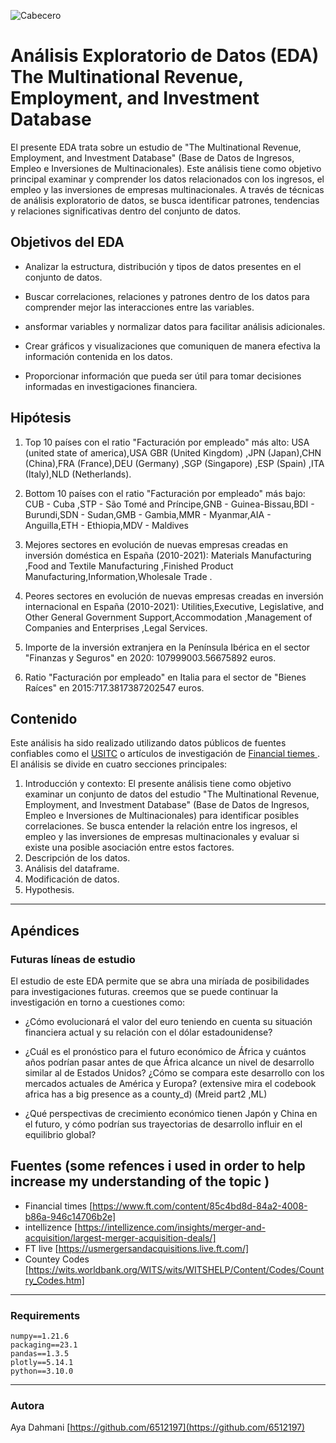 ![Cabecero](https://www.e-elgar.com/assets/Uploads/blocks/hero-banner/03a836f03a/Econs-Web-Image_ScaleMaxHeightWzY1MF0__ScaleMaxHeightWzY1MF0.jpg)



# Análisis Exploratorio de Datos (EDA) The Multinational Revenue, Employment, and Investment Database 

El presente EDA trata sobre un estudio de "The Multinational Revenue, Employment, and Investment Database" (Base de Datos de Ingresos, Empleo e Inversiones de Multinacionales). Este análisis tiene como objetivo principal examinar y comprender los datos relacionados con los ingresos, el empleo y las inversiones de empresas multinacionales. A través de técnicas de análisis exploratorio de datos, se busca identificar patrones, tendencias y relaciones significativas dentro del conjunto de datos.
## Objetivos del EDA 
- Analizar la estructura, distribución y tipos de datos presentes en el conjunto de datos.

- Buscar correlaciones, relaciones y patrones dentro de los datos para comprender mejor las interacciones entre las variables.

-  ansformar variables y normalizar datos para facilitar análisis adicionales.

- Crear gráficos y visualizaciones que comuniquen de manera efectiva la información contenida en los datos.

- Proporcionar información que pueda ser útil para tomar decisiones informadas en investigaciones financiera.


## Hipótesis
1) Top 10 países con el ratio "Facturación por empleado" más alto: USA (united state of america),USA GBR (United Kingdom) ,JPN (Japan),CHN (China),FRA (France),DEU (Germany) ,SGP (Singapore) ,ESP (Spain) ,ITA (Italy),NLD (Netherlands).

2) Bottom 10 países con el ratio "Facturación por empleado" más bajo: CUB - Cuba ,STP - São Tomé and Príncipe,GNB - Guinea-Bissau,BDI - Burundi,SDN - Sudan,GMB - Gambia,MMR - Myanmar,AIA - Anguilla,ETH - Ethiopia,MDV - Maldives

3) Mejores sectores en evolución de nuevas empresas creadas en inversión doméstica en España (2010-2021):
Materials Manufacturing ,Food and Textile Manufacturing ,Finished Product Manufacturing,Information,Wholesale Trade .

4) Peores sectores en evolución de nuevas empresas creadas en inversión internacional en España (2010-2021):
 Utilities,Executive, Legislative, and Other General Government Support,Accommodation ,Management of Companies and Enterprises ,Legal Services.

5) Importe de la inversión extranjera en la Península Ibérica en el sector "Finanzas y Seguros" en 2020: 107999003.56675892 euros.

5) Ratio "Facturación por empleado" en Italia para el sector de "Bienes Raíces" en 2015:717.3817387202547 euros.


## Contenido
Este análisis ha sido realizado utilizando datos públicos de fuentes confiables como el  [USITC](https://www.usitc.gov/data/gravity/mreid.htm) o artículos de investigación de [Financial tiemes ](https://www.ft.com/content/85c4bd8d-84a2-4008-b86a-946c14706b2e ). El análisis se divide en cuatro secciones principales:

1) Introducción y contexto:
El presente análisis tiene como objetivo examinar un conjunto de datos del estudio "The Multinational Revenue, Employment, and Investment Database" (Base de Datos de Ingresos, Empleo e Inversiones de Multinacionales) para identificar posibles correlaciones. Se busca entender la relación entre los ingresos, el empleo y las inversiones de empresas multinacionales y evaluar si existe una posible asociación entre estos factores.
2) Descripción de los datos.
3) Análisis del dataframe.
4) Modificación de datos.
5) Hypothesis.


***
## Apéndices


### Futuras líneas de estudio
El estudio de este EDA permite que se abra una miríada de posibilidades para investigaciones futuras. creemos que se puede continuar la investigación en torno a cuestiones como:

* ¿Cómo evolucionará el valor del euro teniendo en cuenta su situación financiera actual y su relación con el dólar estadounidense?

* ¿Cuál es el pronóstico para el futuro económico de África y cuántos años podrían pasar antes de que África alcance un nivel de desarrollo similar al de Estados Unidos? ¿Cómo se compara este desarrollo con los mercados actuales de América y Europa? (extensive mira el codebook africa has a big presence as a county_d) (Mreid part2 ,ML)

* ¿Qué perspectivas de crecimiento económico tienen Japón y China en el futuro, y cómo podrían sus trayectorias de desarrollo influir en el equilibrio global?


## Fuentes (some refences i used in order to help increase my understanding of the topic )
*  Financial times [https://www.ft.com/content/85c4bd8d-84a2-4008-b86a-946c14706b2e]
* intellizence [https://intellizence.com/insights/merger-and-acquisition/largest-merger-acquisition-deals/]
* FT live  [https://usmergersandacquisitions.live.ft.com/]
* Countey Codes [https://wits.worldbank.org/WITS/wits/WITSHELP/Content/Codes/Country_Codes.htm]
***
### Requirements
    numpy==1.21.6
    packaging==23.1
    pandas==1.3.5
    plotly==5.14.1
    python==3.10.0
***
### Autora
Aya Dahmani [https://github.com/6512197](https://github.com/6512197)
